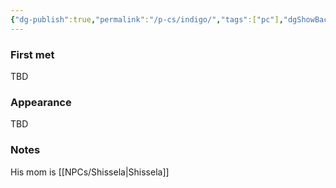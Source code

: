 ```yaml
---
{"dg-publish":true,"permalink":"/p-cs/indigo/","tags":["pc"],"dgShowBacklinks":true,"dgShowLocalGraph":true,"noteIcon":"pc","created":"2023-12-30T13:32:21.539+01:00","updated":"2024-01-18T10:45:54.786+01:00"}
---
```


### First met
TBD
### Appearance
TBD
### Notes
His mom is [[NPCs/Shissela\|Shissela]]